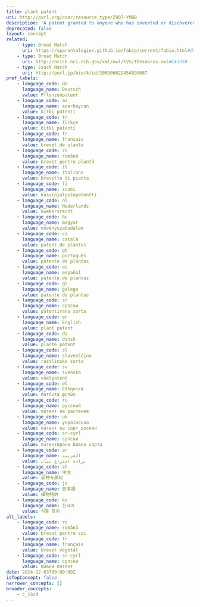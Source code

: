 ```yaml
---
title: plant patent
uri: http://purl.org/coar/resource_type/Z907-YMBB
description: 'A patent granted to anyone who has invented or discovered and asexually reproduced any distinct and new variety of plant, including cultivated sports, mutants, hybrids, and newly found seedlings, other than a tuber-propagated plant or a plant found in an uncultivated state. [Source: Adapted from https://www.uspto.gov/patents/basics/types-patent-applications/general-information-about-35-usc-161#heading-1]'
deprecated: false
layout: concept
related:
    - type: Broad Match
      uri: https://sparontologies.github.io/fabio/current/fabio.html#d4e4551
    - type: Broad Match
      uri: http://ncicb.nci.nih.gov/xml/owl/EVS/Thesaurus.owl#C43358
    - type: Exact Match
      uri: http://purl.jp/bio/4/id/200906022454899687
pref_labels:
    - language_code: de
      language_name: Deutsch
      value: Pflanzenpatent
    - language_code: az
      language_name: azərbaycan
      value: bitki patenti
    - language_code: tr
      language_name: Türkçe
      value: bitki patenti
    - language_code: fr
      language_name: français
      value: brevet de plante
    - language_code: ro
      language_name: română
      value: brevet pentru plantă
    - language_code: it
      language_name: italiano
      value: brevetto di pianta
    - language_code: fi
      language_name: suomi
      value: kasvinjalostepatentti
    - language_code: nl
      language_name: Nederlands
      value: kwekersrecht
    - language_code: hu
      language_name: magyar
      value: növényszabadalom
    - language_code: ca
      language_name: català
      value: patent de plantes
    - language_code: pt
      language_name: português
      value: patente de plantas
    - language_code: es
      language_name: español
      value: patente de plantas
    - language_code: gl
      language_name: galego
      value: patente de plantas
    - language_code: sr
      language_name: српски
      value: patentirana sorta
    - language_code: en
      language_name: English
      value: plant patent
    - language_code: da
      language_name: dansk
      value: plante patent
    - language_code: sl
      language_name: slovenščina
      value: rastlinska sorta
    - language_code: sv
      language_name: svenska
      value: växtpatent
    - language_code: el
      language_name: Ελληνικά
      value: πατέντα φυτών
    - language_code: ru
      language_name: русский
      value: патент на растение
    - language_code: uk
      language_name: українська
      value: патент на сорт рослин
    - language_code: sr-cyrl
      language_name: српски
      value: патентирана биљна сорта
    - language_code: ar
      language_name: العربية
      value: براءة اختراع نبات
    - language_code: zh
      language_name: 中文
      value: 品种专属权
    - language_code: ja
      language_name: 日本語
      value: 植物特許
    - language_code: ko
      language_name: 한국어
      value: 식물 특허
alt_labels:
    - language_code: ro
      language_name: română
      value: brevet pentru soi
    - language_code: fr
      language_name: français
      value: brevet végétal
    - language_code: sr-cyrl
      language_name: српски
      value: биљни патент
date: 2024-12-03T00:00:00Z
isTopConcept: false
narrower_concepts: []
broader_concepts:
    - c_15cd
---
```


